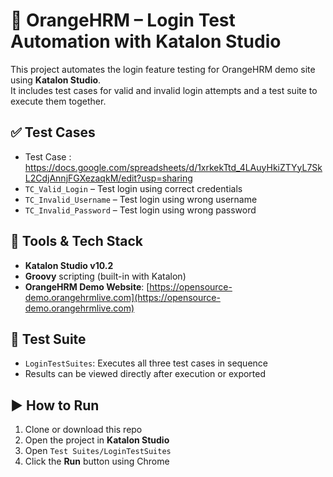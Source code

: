 # 🔐 OrangeHRM – Login Test Automation with Katalon Studio
This project automates the login feature testing for OrangeHRM demo site using **Katalon Studio**.  
It includes test cases for valid and invalid login attempts and a test suite to execute them together.

## ✅ Test Cases
- Test Case : https://docs.google.com/spreadsheets/d/1xrkekTtd_4LAuyHkiZTYyL7SkL2CdjAnnjFGXezaqkM/edit?usp=sharing
- `TC_Valid_Login` – Test login using correct credentials
- `TC_Invalid_Username` – Test login using wrong username
- `TC_Invalid_Password` – Test login using wrong password

## 🧰 Tools & Tech Stack
- **Katalon Studio v10.2**
- **Groovy** scripting (built-in with Katalon)
- **OrangeHRM Demo Website**: [https://opensource-demo.orangehrmlive.com](https://opensource-demo.orangehrmlive.com)

## 🚀 Test Suite
- `LoginTestSuites`: Executes all three test cases in sequence
- Results can be viewed directly after execution or exported

## ▶️ How to Run
1. Clone or download this repo  
2. Open the project in **Katalon Studio**
3. Open `Test Suites/LoginTestSuites`
4. Click the **Run** button using Chrome
